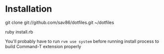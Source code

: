 Installation
============

  git clone git://github.com/sav86/dotfiles.git ~/dotfiles

  ruby install.rb

You'll probably have to run `rvm use system` before running install process to build Command-T extension properly

